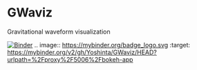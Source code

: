 # GWaviz
Gravitational waveform visualization

[![Binder](https://mybinder.org/badge_logo.svg)](https://mybinder.org/v2/gh/Yoshinta/GWaviz/HEAD?urlpath=%2Fproxy%2F5006%2Fbokeh-app)
.. image:: https://mybinder.org/badge_logo.svg
 :target: https://mybinder.org/v2/gh/Yoshinta/GWaviz/HEAD?urlpath=%2Fproxy%2F5006%2Fbokeh-app
